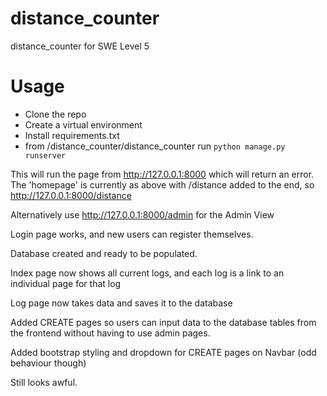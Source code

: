 # distance_counter
distance_counter for SWE Level 5

# Usage
- Clone the repo
- Create a virtual environment
- Install requirements.txt
- from /distance_counter/distance_counter run `python manage.py runserver`

This will run the page from http://127.0.0.1:8000 which will return an error.
The 'homepage' is currently as above with /distance added to the end, so http://127.0.0.1:8000/distance

Alternatively use http://127.0.0.1:8000/admin for the Admin View

Login page works, and new users can register themselves.

Database created and ready to be populated.

Index page now shows all current logs, and each log is a link to an 
individual page for that log

Log page now takes data and saves it to the database

Added CREATE pages so users can input data to the database tables from  the frontend without having to use admin pages.

Added bootstrap styling and dropdown for CREATE pages on Navbar (odd behaviour though)

Still looks awful.